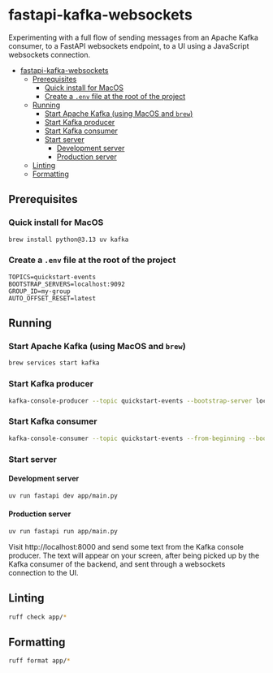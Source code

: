 # fastapi-kafka-websockets

Experimenting with a full flow of sending messages from an Apache Kafka consumer, to a FastAPI websockets endpoint, to a
UI using a JavaScript websockets connection.

<!-- TOC -->
* [fastapi-kafka-websockets](#fastapi-kafka-websockets)
  * [Prerequisites](#prerequisites)
    * [Quick install for MacOS](#quick-install-for-macos)
    * [Create a `.env` file at the root of the project](#create-a-env-file-at-the-root-of-the-project)
  * [Running](#running)
    * [Start Apache Kafka (using MacOS and `brew`)](#start-apache-kafka-using-macos-and-brew)
    * [Start Kafka producer](#start-kafka-producer)
    * [Start Kafka consumer](#start-kafka-consumer)
    * [Start server](#start-server)
      * [Development server](#development-server)
      * [Production server](#production-server)
  * [Linting](#linting)
  * [Formatting](#formatting)
<!-- TOC -->

## Prerequisites

### Quick install for MacOS

```bash
brew install python@3.13 uv kafka
```

### Create a `.env` file at the root of the project

```dotenv
TOPICS=quickstart-events
BOOTSTRAP_SERVERS=localhost:9092
GROUP_ID=my-group
AUTO_OFFSET_RESET=latest
```

## Running

### Start Apache Kafka (using MacOS and `brew`)

```bash
brew services start kafka
```

### Start Kafka producer

```bash
kafka-console-producer --topic quickstart-events --bootstrap-server localhost:9092
```

### Start Kafka consumer

```bash
kafka-console-consumer --topic quickstart-events --from-beginning --bootstrap-server localhost:9092
```

### Start server

#### Development server

```bash
uv run fastapi dev app/main.py
```

#### Production server

```bash
uv run fastapi run app/main.py
```

Visit http://localhost:8000 and send some text from the Kafka console producer. The text will appear on your screen,
after being picked up by the Kafka consumer of the backend, and sent through a websockets connection to the UI.

## Linting

```bash
ruff check app/*
```

## Formatting

```bash
ruff format app/*
```
